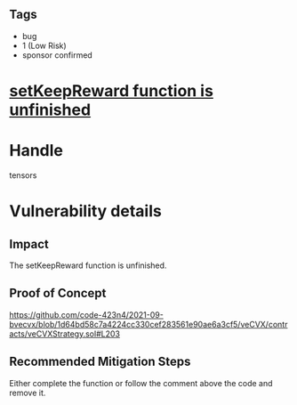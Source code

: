 ## Tags

- bug
- 1 (Low Risk)
- sponsor confirmed

# [setKeepReward function is unfinished](https://github.com/code-423n4/2021-09-bvecvx-findings/issues/1) 

# Handle

tensors


# Vulnerability details

## Impact
The setKeepReward function is unfinished.

## Proof of Concept
https://github.com/code-423n4/2021-09-bvecvx/blob/1d64bd58c7a4224cc330cef283561e90ae6a3cf5/veCVX/contracts/veCVXStrategy.sol#L203

## Recommended Mitigation Steps
Either complete the function or follow the comment above the code and remove it.

